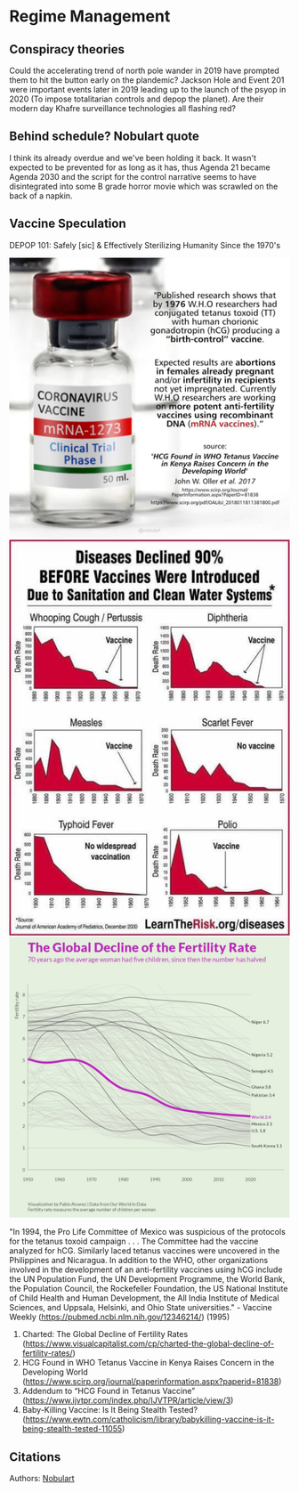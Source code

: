 # Regime Management

## Conspiracy theories

Could the accelerating trend of north pole wander in 2019 have prompted them to hit the button early on the plandemic? Jackson Hole and Event 201 were important events later in 2019 leading up to the launch of the psyop in 2020 (To impose totalitarian controls and depop the planet). Are their modern day Khafre surveillance technologies all flashing red?

## Behind schedule? Nobulart quote

I think its already overdue and we've been holding it back. It wasn't expected to be prevented for as long as it has, thus Agenda 21 became Agenda 2030 and the script for the control narrative seems to have disintegrated into some B grade horror movie which was scrawled on the back of a napkin.

## Vaccine Speculation

DEPOP 101: Safely [sic] & Effectively Sterilizing Humanity Since the 1970's

![x](img/vaccine1.jpg "vax")
![x](img/vaccine2.jpg "vax")
![x](img/vaccine3.jpg "vax")

"In 1994, the Pro Life Committee of Mexico was suspicious of the protocols for the tetanus toxoid campaign . . . The Committee had the vaccine analyzed for hCG. Similarly laced tetanus vaccines were uncovered in the Philippines and Nicaragua. In addition to the WHO, other organizations involved in the development of an anti-fertility vaccines using hCG include the UN Population Fund, the UN Development Programme, the World Bank, the Population Council, the Rockefeller Foundation, the US National Institute of Child Health and Human Development, the All India Institute of Medical Sciences, and Uppsala, Helsinki, and Ohio State universities." - Vaccine Weekly (https://pubmed.ncbi.nlm.nih.gov/12346214/) (1995)

1. Charted: The Global Decline of Fertility Rates (https://www.visualcapitalist.com/cp/charted-the-global-decline-of-fertility-rates/)
2. HCG Found in WHO Tetanus Vaccine in Kenya Raises Concern in the Developing World (https://www.scirp.org/journal/paperinformation.aspx?paperid=81838)
3. Addendum to “HCG Found in Tetanus Vaccine” (https://www.ijvtpr.com/index.php/IJVTPR/article/view/3)
4. Baby-Killing Vaccine: Is It Being Stealth Tested? (https://www.ewtn.com/catholicism/library/babykilling-vaccine-is-it-being-stealth-tested-11055)

## Citations

Authors: [Nobulart](https://nobulart.com)